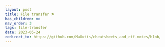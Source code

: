 ```yaml
---
layout: post
title: File transfer 🡵
has_children: no
nav_order: 3
tags: file-transfer
date: 2023-05-24
redirect_to: https://github.com/MaOutis/cheatsheets_and_ctf-notes/blob/main/Dev%2C%20ICT%20%26%20Cybersec/Web%20%26%20Network%20Hacking/File%20transfer.md
---
```

